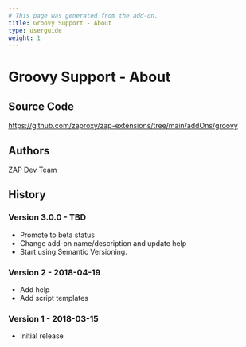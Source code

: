 ```yaml
---
# This page was generated from the add-on.
title: Groovy Support - About
type: userguide
weight: 1
---
```


# Groovy Support - About

## Source Code

<https://github.com/zaproxy/zap-extensions/tree/main/addOns/groovy>

## Authors

ZAP Dev Team

## History

### Version 3.0.0 - TBD

* Promote to beta status
* Change add-on name/description and update help
* Start using Semantic Versioning.

### Version 2 - 2018-04-19

* Add help
* Add script templates

### Version 1 - 2018-03-15

* Initial release
